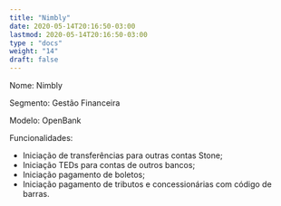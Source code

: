 ```yaml
---
title: "Nimbly"
date: 2020-05-14T20:16:50-03:00
lastmod: 2020-05-14T20:16:50-03:00
type : "docs"
weight: "14"
draft: false
---
```



Nome: Nimbly

Segmento: Gestão Financeira

Modelo: OpenBank

Funcionalidades:
  * Iniciação de transferências para outras contas Stone;
  * Iniciação TEDs para contas de outros bancos;
  * Iniciação pagamento de boletos;
  * Iniciação pagamento de tributos e concessionárias com código de barras.


